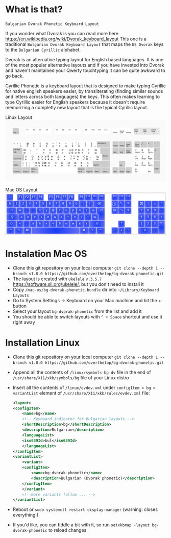 # What is that?

`Bulgarian Dvorak Phonetic Keyboard Layout`

If you wonder what Dvorak is you can read more here https://en.wikipedia.org/wiki/Dvorak_keyboard_layout
This one is a traditional `Bulgarian Dvorak Keyboard Layout` that maps the `US Dvorak` keys to the `Bulgarian Cyrillic` alphabet.

Dvorak is an alternative typing layout for English based languages. It is one of the most popular alternative layouts and if you have invested into Dvorak and haven't maintained your Qwerty touchtyping it can be quite awkward to go back.

Cyrillic Phonetic is a keyboard layout that is designed to make typing Cyrillic for native english speakers easier, by transliterating (finding similar sounds and letters across both languages) the keys. This often makes learning to type Cyrillic easier for English speakers because it doesn't require memorizing a completly new layout that is the typical Cyrillic layout.

Linux Layout
![alt text](https://github.com/overthetop/bg-dvorak-phonetic/blob/main/linux/layout.jpg?raw=true)

Mac OS Layout
![alt text](https://github.com/overthetop/bg-dvorak-phonetic/blob/main/mac-os/layout.jpg?raw=true)

# Instalation Mac OS
 
 - Clone this git repository on your local computer `git clone --depth 1 --branch v1.0.0 https://github.com/overthetop/bg-dvorak-phonetic.git`
 - The layout is created with `Ukelele` `v.3.5.7` https://software.sil.org/ukelele/, but you don't need to install it
 - Copy `/mac-os/bg-dvorak-phonetic.bundle` dir into `~/Library/Keyboard Layouts`
 - Go to System Settings -> Keyboard on your Mac machine and hit the + button
 - Select your layout `bg-dvorak-phonetic` from the list and add it
 - You should be able to switch layouts with `^ + Space` shortcut and use it right away 

# Installation Linux

 - Clone this git repository on your local computer `git clone --depth 1 --branch v1.0.0 https://github.com/overthetop/bg-dvorak-phonetic.git`
 - Append all the contents of `/linux/symbols-bg-dv` file in the end of `/usr/share/X11/xkb/symbols/bg` file of your Linux distro
 - Insert all the contents of `/linux/evdev.xml` under `configItem > bg > variantList` element of `/usr/share/X11/xkb/rules/evdev.xml` file:
    
    ```xml
    <layout>
    <configItem>
        <name>bg</name>
        <!-- Keyboard indicator for Bulgarian layouts -->
        <shortDescription>bg</shortDescription>
        <description>Bulgarian</description>
        <languageList>
        <iso639Id>bul</iso639Id>
        </languageList>
    </configItem>
    <variantList>
        <variant>
        <configItem>
            <name>bg-dvorak-phonetic</name>
            <description>Bulgarian (Dvorak phonetic)</description>
        </configItem>
        </variant>
        <!--more variants follow ... -->
    </variantList>
    ```

 - Reboot or `sudo systemctl restart display-manager` (warning: closes everything!)
 - If you'd like, you can fiddle a bit with it, so run `setxkbmap -layout bg-dvorak-phonetic` to reload changes

